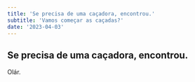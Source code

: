 ```yaml
---
title: 'Se precisa de uma caçadora, encontrou.'
subtitle: 'Vamos começar as caçadas?'
date: '2023-04-03'
---
```

## Se precisa de uma caçadora, encontrou.

Olár.